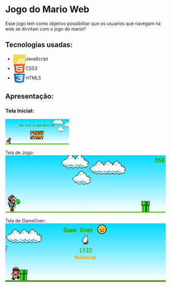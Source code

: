 # Jogo do Mario Web

Esse jogo tem como objetivo possibilitar que os usuarios que navegam na web se dirvitam com o jogo do mario!!

## Tecnologias usadas: 
<ul>
   <li><img align="center" alt="Fabio-Js" height="30" width="40" src="https://raw.githubusercontent.com/devicons/devicon/master/icons/javascript/javascript-plain.svg">JavaScript</li>
   <li><img align="center" alt="Fabio-HTML" height="30" width="40" src="https://raw.githubusercontent.com/devicons/devicon/master/icons/html5/html5-original.svg">CSS3</li> 
   <li><img align="center" alt="Fabio-CSS" height="30" width="40" src="https://raw.githubusercontent.com/devicons/devicon/master/icons/css3/css3-original.svg">HTML5</li> 
</ul>

## Apresentação:
 
### Tela Inicial: 
<img src="img/prest-game/inicial.png" width="200px" height="80px">

Tela de Jogo: 
<img src="img/prest-game/game2.png">

Tela de GameOver:
<img src="img/prest-game/gameover.png">
